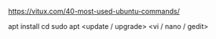 
https://vitux.com/40-most-used-ubuntu-commands/

apt install <appname>
cd <folder>
sudo apt <update / upgrade>
<vi / nano / gedit> <file>